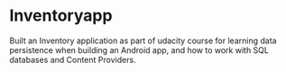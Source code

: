 # Inventoryapp

Built an Inventory application as part of udacity course for learning data persistence when building an Android app, and how to
work with SQL databases and Content Providers.
